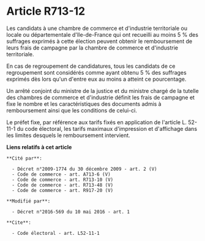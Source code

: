 # Article R713-12

Les candidats à une chambre de commerce et d'industrie territoriale ou locale ou départementale d'Ile-de-France qui ont
recueilli au moins 5 % des suffrages exprimés à cette élection peuvent obtenir le remboursement de leurs frais de campagne
par la chambre de commerce et d'industrie territoriale. 

En cas de regroupement de candidatures, tous les candidats de ce regroupement sont considérés comme ayant obtenu 5 % des
suffrages exprimés dès lors qu'un d'entre eux au moins a atteint ce pourcentage. 

Un arrêté conjoint du ministre de la justice et du ministre chargé de la tutelle des chambres de commerce et d'industrie
définit les frais de campagne et fixe le nombre et les caractéristiques des documents admis à remboursement ainsi que les
conditions de celui-ci. 

Le préfet fixe, par référence aux tarifs fixés en application de l'article L. 52-11-1 du code électoral, les tarifs maximaux
d'impression et d'affichage dans les limites desquels le remboursement intervient.

**Liens relatifs à cet article**

	**Cité par**:

	  - Décret n°2009-1774 du 30 décembre 2009 - art. 2 (V)
	  - Code de commerce - art. A713-6 (V)
	  - Code de commerce - art. R713-10 (V)
	  - Code de commerce - art. R713-48 (V)
	  - Code de commerce - art. R917-20 (V)

	**Modifié par**:

	  - Décret n°2016-569 du 10 mai 2016 - art. 1

	**Cite**:

	  - Code électoral - art. L52-11-1
